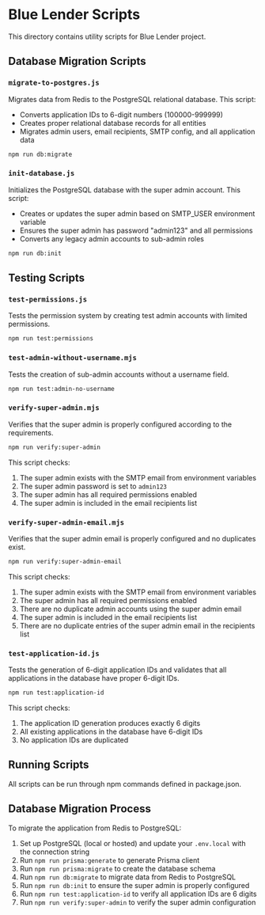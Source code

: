 # Blue Lender Scripts

This directory contains utility scripts for Blue Lender project.

## Database Migration Scripts

### `migrate-to-postgres.js`

Migrates data from Redis to the PostgreSQL relational database. This script:

- Converts application IDs to 6-digit numbers (100000-999999)
- Creates proper relational database records for all entities
- Migrates admin users, email recipients, SMTP config, and all application data

```bash
npm run db:migrate
```

### `init-database.js`

Initializes the PostgreSQL database with the super admin account. This script:

- Creates or updates the super admin based on SMTP_USER environment variable
- Ensures the super admin has password "admin123" and all permissions
- Converts any legacy admin accounts to sub-admin roles

```bash
npm run db:init
```

## Testing Scripts

### `test-permissions.js`

Tests the permission system by creating test admin accounts with limited permissions.

```bash
npm run test:permissions
```

### `test-admin-without-username.mjs`

Tests the creation of sub-admin accounts without a username field.

```bash
npm run test:admin-no-username
```

### `verify-super-admin.mjs`

Verifies that the super admin is properly configured according to the requirements.

```bash
npm run verify:super-admin
```

This script checks:

1. The super admin exists with the SMTP email from environment variables
2. The super admin password is set to `admin123`
3. The super admin has all required permissions enabled
4. The super admin is included in the email recipients list

### `verify-super-admin-email.mjs`

Verifies that the super admin email is properly configured and no duplicates exist.

```bash
npm run verify:super-admin-email
```

This script checks:

1. The super admin exists with the SMTP email from environment variables
2. The super admin has all required permissions enabled
3. There are no duplicate admin accounts using the super admin email
4. The super admin is included in the email recipients list
5. There are no duplicate entries of the super admin email in the recipients list

### `test-application-id.js`

Tests the generation of 6-digit application IDs and validates that all applications in the database have proper 6-digit IDs.

```bash
npm run test:application-id
```

This script checks:

1. The application ID generation produces exactly 6 digits
2. All existing applications in the database have 6-digit IDs
3. No application IDs are duplicated

## Running Scripts

All scripts can be run through npm commands defined in package.json.

## Database Migration Process

To migrate the application from Redis to PostgreSQL:

1. Set up PostgreSQL (local or hosted) and update your `.env.local` with the connection string
2. Run `npm run prisma:generate` to generate Prisma client
3. Run `npm run prisma:migrate` to create the database schema
4. Run `npm run db:migrate` to migrate data from Redis to PostgreSQL
5. Run `npm run db:init` to ensure the super admin is properly configured
6. Run `npm run test:application-id` to verify all application IDs are 6 digits
7. Run `npm run verify:super-admin` to verify the super admin configuration
